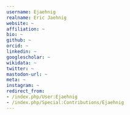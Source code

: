 ```yaml
---
username: Ejaehnig
realname: Eric Jaehnig
website: ~
affiliation: ~
bio: ~
github: ~
orcid: ~
linkedin: ~
googlescholar: ~
wikidata: ~
twitter: ~
mastodon-url: ~
meta: ~
instagram: ~
redirect_from:
- /index.php/User:Ejaehnig
- /index.php/Special:Contributions/Ejaehnig
---
```


